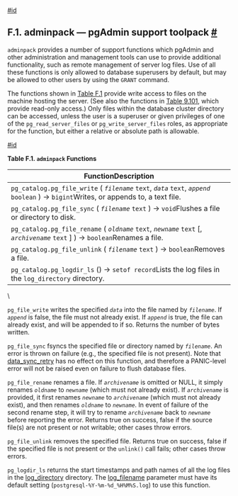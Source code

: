 [#id](#ADMINPACK)

## F.1. adminpack — pgAdmin support toolpack [#](#ADMINPACK)



`adminpack` provides a number of support functions which pgAdmin and other administration and management tools can use to provide additional functionality, such as remote management of server log files. Use of all these functions is only allowed to database superusers by default, but may be allowed to other users by using the `GRANT` command.

The functions shown in [Table F.1](adminpack#FUNCTIONS-ADMINPACK-TABLE) provide write access to files on the machine hosting the server. (See also the functions in [Table 9.101](functions-admin#FUNCTIONS-ADMIN-GENFILE-TABLE), which provide read-only access.) Only files within the database cluster directory can be accessed, unless the user is a superuser or given privileges of one of the `pg_read_server_files` or `pg_write_server_files` roles, as appropriate for the function, but either a relative or absolute path is allowable.

[#id](#FUNCTIONS-ADMINPACK-TABLE)

**Table F.1. `adminpack` Functions**

| FunctionDescription                                                                                                                     |
| --------------------------------------------------------------------------------------------------------------------------------------- |
| `pg_catalog.pg_file_write` ( *`filename`* `text`, *`data`* `text`, *`append`* `boolean` ) → `bigint`Writes, or appends to, a text file. |
| `pg_catalog.pg_file_sync` ( *`filename`* `text` ) → `void`Flushes a file or directory to disk.                                          |
| `pg_catalog.pg_file_rename` ( *`oldname`* `text`, *`newname`* `text` \[, *`archivename`* `text` ] ) → `boolean`Renames a file.          |
| `pg_catalog.pg_file_unlink` ( *`filename`* `text` ) → `boolean`Removes a file.                                                          |
| `pg_catalog.pg_logdir_ls` () → `setof record`Lists the log files in the `log_directory` directory.                                      |

\


`pg_file_write` writes the specified *`data`* into the file named by *`filename`*. If *`append`* is false, the file must not already exist. If *`append`* is true, the file can already exist, and will be appended to if so. Returns the number of bytes written.



`pg_file_sync` fsyncs the specified file or directory named by *`filename`*. An error is thrown on failure (e.g., the specified file is not present). Note that [data\_sync\_retry](runtime-config-error-handling#GUC-DATA-SYNC-RETRY) has no effect on this function, and therefore a PANIC-level error will not be raised even on failure to flush database files.



`pg_file_rename` renames a file. If *`archivename`* is omitted or NULL, it simply renames *`oldname`* to *`newname`* (which must not already exist). If *`archivename`* is provided, it first renames *`newname`* to *`archivename`* (which must not already exist), and then renames *`oldname`* to *`newname`*. In event of failure of the second rename step, it will try to rename *`archivename`* back to *`newname`* before reporting the error. Returns true on success, false if the source file(s) are not present or not writable; other cases throw errors.



`pg_file_unlink` removes the specified file. Returns true on success, false if the specified file is not present or the `unlink()` call fails; other cases throw errors.



`pg_logdir_ls` returns the start timestamps and path names of all the log files in the [log\_directory](runtime-config-logging#GUC-LOG-DIRECTORY) directory. The [log\_filename](runtime-config-logging#GUC-LOG-FILENAME) parameter must have its default setting (`postgresql-%Y-%m-%d_%H%M%S.log`) to use this function.